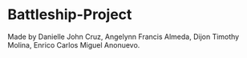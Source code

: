 # Battleship-Project
Made by Danielle John Cruz, Angelynn Francis Almeda, Dijon Timothy Molina, Enrico Carlos Miguel Anonuevo.
